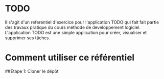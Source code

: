 # TODO
Il s'agit d'un referentiel d'exercice pour l'application TODO qui fait fait partie des travaux pratique du cours méthode de developpement logiciel. L'application TODO est une simple application pour créer, visualiser et supprimer ses tâches.

# Comment utiliser ce référentiel

##Etape 1: Cloner le dépôt
